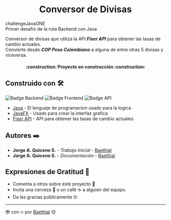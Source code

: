 <h1 align="center">Conversor de Divisas</h1>

challengeJavaONE<br>
Primer desafio de la ruta Backend con Java

<p>Conversor de divisas que utiliza la API <strong><em>Fixer API</em></strong> para obtener las tasas de cambio actuales.<br> 
  Convierte desde <strong><em>COP Peso Colombiano</em></strong> a alguna de entre otras 5 divisas y viceversa.<br>
</p>

<h4 align="center">:construction: Proyecto en construcción :construction:</h4>

## Construido con 🛠️

![Badge Backend](https://img.shields.io/badge/BACKEND-JAVA-orange)
![Badge Frontend](https://img.shields.io/badge/FRONTEND-JAVAFX-red)
![Badge API](https://img.shields.io/badge/API-Fixer%20API-brightgreen)

* [Java](https://www.oracle.com/java/) - El lenguaje de programacion usado para la logica
* [JavaFX](https://rometools.github.io/rome/) - Usado para crear la interfaz grafica
* [Fixer API](https://apilayer.com/marketplace/fixer-api?e=Sign+In&l=Success) - API para obtener las tasas de cambio actuales


## Autores ✒️

* **Jorge A. Quiceno S.** - *Trabajo Inicial* - [Baethial](https://github.com/Baethial)
* **Jorge A. Quiceno S.** - *Documentación* - [Baethial](https://github.com/Baethial)

## Expresiones de Gratitud 🎁

* Comenta a otros sobre este proyecto 📢
* Invita una cerveza 🍺 o un café ☕ a alguien del equipo. 
* Da las gracias públicamente 🤓.

---
😎 con 🔥 por [Baethial](https://github.com/Baethial) 😊
